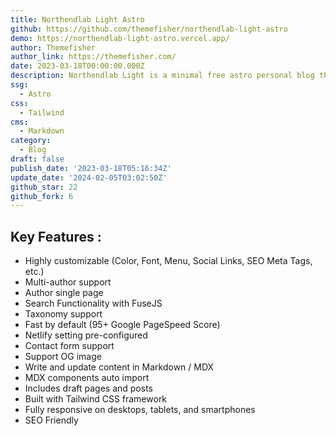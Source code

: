 ```yaml
---
title: Northendlab Light Astro
github: https://github.com/themefisher/northendlab-light-astro
demo: https://northendlab-light-astro.vercel.app/
author: Themefisher
author_link: https://themefisher.com/
date: 2023-03-18T00:00:00.000Z
description: Northendlab Light is a minimal free astro personal blog theme.
ssg:
  - Astro
css:
  - Tailwind
cms:
  - Markdown
category:
  - Blog
draft: false
publish_date: '2023-03-18T05:16:34Z'
update_date: '2024-02-05T03:02:50Z'
github_star: 22
github_fork: 6
---
```


## Key Features :

- Highly customizable (Color, Font, Menu, Social Links, SEO Meta Tags, etc.)
- Multi-author support
- Author single page
- Search Functionality with FuseJS
- Taxonomy support
- Fast by default (95+ Google PageSpeed Score)
- Netlify setting pre-configured
- Contact form support
- Support OG image
- Write and update content in Markdown / MDX
- MDX components auto import
- Includes draft pages and posts
- Built with Tailwind CSS framework
- Fully responsive on desktops, tablets, and smartphones
- SEO Friendly

